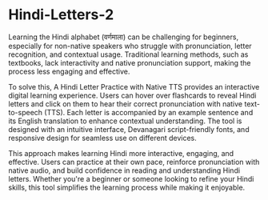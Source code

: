 # Hindi-Letters-2
Learning the Hindi alphabet (वर्णमाला) can be challenging for beginners, especially for non-native speakers who struggle with pronunciation, letter recognition, and contextual usage. Traditional learning methods, such as textbooks, lack interactivity and native pronunciation support, making the process less engaging and effective.

To solve this, A Hindi Letter Practice with Native TTS provides an interactive digital learning experience. Users can hover over flashcards to reveal Hindi letters and click on them to hear their correct pronunciation with native text-to-speech (TTS). Each letter is accompanied by an example sentence and its English translation to enhance contextual understanding. The tool is designed with an intuitive interface, Devanagari script-friendly fonts, and responsive design for seamless use on different devices.

This approach makes learning Hindi more interactive, engaging, and effective. Users can practice at their own pace, reinforce pronunciation with native audio, and build confidence in reading and understanding Hindi letters. Whether you're a beginner or someone looking to refine your Hindi skills, this tool simplifies the learning process while making it enjoyable.
